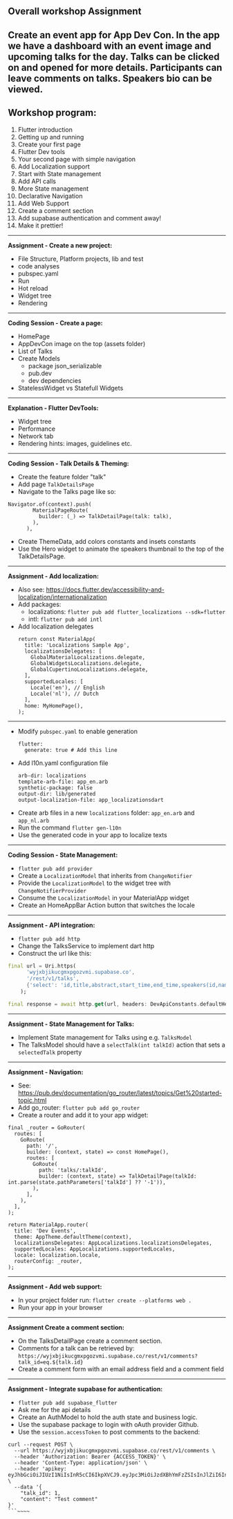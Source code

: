 ## Overall workshop Assignment
Create an event app for App Dev Con.
In the app we have a dashboard with an event image and upcoming talks for the day.
Talks can be clicked on and opened for more details.
Participants can leave comments on talks.
Speakers bio can be viewed.
---
## Workshop program:
1. Flutter introduction
2. Getting up and running
3. Create your first page
4. Flutter Dev tools
5. Your second page with simple navigation
6. Add Localization support
7. Start with State management
8. Add API calls
9. More State management
10. Declarative Navigation
11. Add Web Support
12. Create a comment section
13. Add supabase authentication and comment away!
14. Make it prettier!
---
**Assignment - Create a new project:**
- File Structure, Platform projects, lib and test
- code analyses
- pubspec.yaml
- Run
- Hot reload
- Widget tree
- Rendering
---
**Coding Session - Create a page:**
- HomePage
- AppDevCon image on the top (assets folder)
- List of Talks
- Create Models
    - package json_serializable
    - pub.dev
    - dev dependencies
- StatelessWidget vs Statefull Widgets

---

**Explanation - Flutter DevTools:**
- Widget tree
- Performance
- Network tab
- Rendering hints: images, guidelines etc.

---

**Coding Session - Talk Details & Theming:**
- Create the feature folder "talk"
- Add page `TalkDetailsPage`
- Navigate to the Talks page like so:
```
Navigator.of(context).push(
        MaterialPageRoute(
          builder: (_) => TalkDetailPage(talk: talk),
        ),
      ),
```
- Create ThemeData, add colors constants and insets constants
- Use the Hero widget to animate the speakers thumbnail to the top of the TalkDetailsPage.

---

**Assignment - Add localization:**
- Also see: https://docs.flutter.dev/accessibility-and-localization/internationalization
- Add packages:
    - localizations: `flutter pub add flutter_localizations --sdk=flutter`
    - intl: `flutter pub add intl`
- Add localization delegates
  ```
  return const MaterialApp(
    title: 'Localizations Sample App',
    localizationsDelegates: [
      GlobalMaterialLocalizations.delegate,
      GlobalWidgetsLocalizations.delegate,
      GlobalCupertinoLocalizations.delegate,
    ],
    supportedLocales: [
      Locale('en'), // English
      Locale('nl'), // Dutch
    ],
    home: MyHomePage(),
  );
  ```
---

- Modify `pubspec.yaml` to enable generation
  ```
  flutter:
    generate: true # Add this line
  ```
- Add l10n.yaml configuration file
  ```
  arb-dir: localizations
  template-arb-file: app_en.arb
  synthetic-package: false
  output-dir: lib/generated
  output-localization-file: app_localizationsdart
  ```
- Create arb files in a new `localizations` folder:
  `app_en.arb` and `app_nl.arb`
- Run the command `flutter gen-l10n`
- Use the generated code in your app to localize texts

---

**Coding Session -  State Management:**
- `flutter pub add provider`
- Create a `LocalizationModel` that inherits from `ChangeNotifier`
- Provide the `LocalizationModel` to the widget tree with `ChangeNotifierProvider`
- Consume the `LocalizationModel` in your MaterialApp widget
- Create an HomeAppBar Action button that switches the locale

---

**Assignment - API integration:**
- `flutter pub add http`
- Change the TalksService to implement dart http
- Construct the url like this:
```dart
final url = Uri.https(
      'wyjxbjikucgmxpgozvmi.supabase.co',
      '/rest/v1/talks',
      {'select': 'id,title,abstract,start_time,end_time,speakers(id,name,subtitle,image_url),stages(id,name)'},
    );

final response = await http.get(url, headers: DevApiConstants.defaultHeaders);
```

---

**Assignment - State Management for Talks:**
- Implement State management for Talks using e.g. `TalksModel`
- The TalksModel should have a `selectTalk(int talkId)` action that sets a `selectedTalk` property

---

**Assignment - Navigation:**
- See: https://pub.dev/documentation/go_router/latest/topics/Get%20started-topic.html
- Add go_router: `flutter pub add go_router`
- Create a router and add it to your app widget:
```
final _router = GoRouter(
  routes: [
    GoRoute(
      path: '/',
      builder: (context, state) => const HomePage(),
      routes: [
        GoRoute(
          path: 'talks/:talkId',
          builder: (context, state) => TalkDetailPage(talkId: int.parse(state.pathParameters['talkId'] ?? '-1')),
        ),
      ],
    ),
  ],
);

return MaterialApp.router(
  title: 'Dev Events',
  theme: AppTheme.defaultTheme(context),
  localizationsDelegates: AppLocalizations.localizationsDelegates,
  supportedLocales: AppLocalizations.supportedLocales,
  locale: localization.locale,
  routerConfig: _router,
);
```

---

**Assignment - Add web support:**
- In your project folder run: `flutter create --platforms web .`
- Run your app in your browser

---

**Assignment Create a comment section:**
- On the TalksDetailPage create a comment section.
- Comments for a talk can be retrieved by: `https://wyjxbjikucgmxpgozvmi.supabase.co/rest/v1/comments?talk_id=eq.${talk.id}`
- Create a comment form with an email address field and a comment field

---

**Assignment - Integrate supabase for authentication:**
- `flutter pub add supabase_flutter`
- Ask me for the api details
- Create an AuthModel to hold the auth state and business logic.
- Use the supabase package to login with oAuth provider Github.
- Use the `session.accessToken` to post comments to the backend:
```
curl --request POST \
  --url https://wyjxbjikucgmxpgozvmi.supabase.co/rest/v1/comments \
  --header 'Authorization: Bearer {ACCESS_TOKEN}' \
  --header 'Content-Type: application/json' \
  --header 'apikey: eyJhbGciOiJIUzI1NiIsInR5cCI6IkpXVCJ9.eyJpc3MiOiJzdXBhYmFzZSIsInJlZiI6Ind5anhiamlrdWNnbXhwZ296dm1pIiwicm9sZSI6ImFub24iLCJpYXQiOjE2ODMzNzM0NDQsImV4cCI6MTk5ODk0OTQ0NH0.2YLZM998QBNiWVWsWbA86vae7dyJskA5OWoELhUlKJs' \
  --data '{
	"talk_id": 1,
	"content": "Test comment"
}'
```~~~~